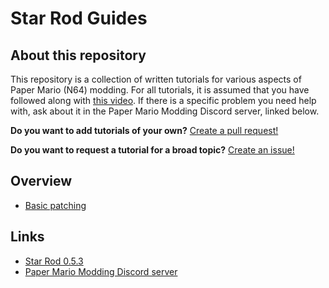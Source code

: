 # Star Rod Guides
## About this repository
This repository is a collection of written tutorials for various aspects of Paper Mario (N64) modding. For all tutorials, it is assumed that you have followed along with [this video](https://www.youtube.com/watch?v=BmME1I_T9Pw). If there is a specific problem you need help with, ask about it in the Paper Mario Modding Discord server, linked below.

__Do you want to add tutorials of your own?__ [Create a pull request!](https://github.com/Wrymouth/star-rod-guides/pulls)

__Do you want to request a tutorial for a broad topic?__ [Create an issue!](https://github.com/Wrymouth/star-rod-guides/issues)

## Overview
- [Basic patching](PATCHING.md)

## Links
- [Star Rod 0.5.3](https://drive.google.com/file/d/1OUHnb9T7m_aVm-WJY3mmEgFS_DU0F2je/)
- [Paper Mario Modding Discord server](https://discord.gg/papermariomodding)
